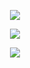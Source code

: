 <p align="center">  
<img src="https://64.media.tumblr.com/4349413e4f5868c03df2a4537867a14f/tumblr_p2pbq7jucc1wrnef9o1_500.gif">
</p>

<p align="center">  
<img src="https://komarev.com/ghpvc/?username=vannen&color=blueviolet">
</p>
    <p align="center">
  <img src="https://discord.c99.nl/widget/theme-4/814583653861818450.png" />
</p>
